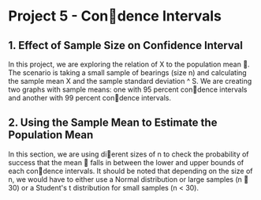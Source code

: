 # Project 5 - Condence Intervals

## 1. Effect of Sample Size on Confidence Interval

In this project, we are exploring the relation of X to the population mean . The scenario is taking a small sample of bearings (size n) and calculating the sample mean X and the sample standard deviation ^ S. We are creating two graphs with sample means: one with 95 percent condence intervals and another with 99 percent condence intervals.

## 2. Using the Sample Mean to Estimate the Population Mean

In this section, we are using dierent sizes of n to check the probability of success that the
mean  falls in between the lower and upper bounds of each condence intervals. It should be noted that depending on the size of n, we would have to either use a Normal distribution or large samples (n  30) or a Student's t distribution for small samples (n < 30).